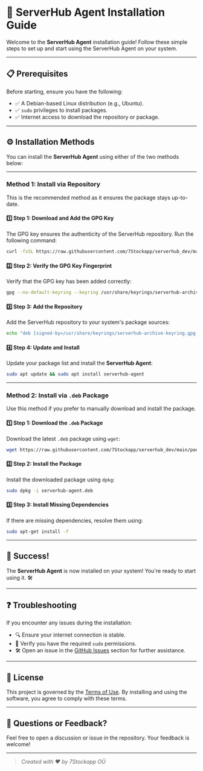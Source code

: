 # 🚀 ServerHub Agent Installation Guide

Welcome to the **ServerHub Agent** installation guide! Follow these simple steps to set up and start using the ServerHub Agent on your system.

---

## 📋 Prerequisites

Before starting, ensure you have the following:

- ✅ A Debian-based Linux distribution (e.g., Ubuntu).
- ✅ `sudo` privileges to install packages.
- ✅ Internet access to download the repository or package.

---

## ⚙️ Installation Methods

You can install the **ServerHub Agent** using either of the two methods below:

---

### Method 1: Install via Repository

This is the recommended method as it ensures the package stays up-to-date.

#### 1️⃣ Step 1: Download and Add the GPG Key

The GPG key ensures the authenticity of the ServerHub repository. Run the following command:

```bash
curl -fsSL https://raw.githubusercontent.com/7Stockapp/serverhub_dev/main/KEY.asc | sudo gpg --dearmor -o /usr/share/keyrings/serverhub-archive-keyring.gpg
```

#### 2️⃣ Step 2: Verify the GPG Key Fingerprint

Verify that the GPG key has been added correctly:

```bash
gpg --no-default-keyring --keyring /usr/share/keyrings/serverhub-archive-keyring.gpg --list-keys
```

#### 3️⃣ Step 3: Add the Repository

Add the ServerHub repository to your system's package sources:

```bash
echo "deb [signed-by=/usr/share/keyrings/serverhub-archive-keyring.gpg arch=amd64] https://raw.githubusercontent.com/7Stockapp/serverhub_dev/main/ stable main" | sudo tee /etc/apt/sources.list.d/serverhub.list
```

#### 4️⃣ Step 4: Update and Install

Update your package list and install the **ServerHub Agent**:

```bash
sudo apt update && sudo apt install serverhub-agent
```

---

### Method 2: Install via `.deb` Package

Use this method if you prefer to manually download and install the package.

#### 1️⃣ Step 1: Download the `.deb` Package

Download the latest `.deb` package using `wget`:

```bash
wget https://raw.githubusercontent.com/7Stockapp/serverhub_dev/main/pool/serverhub-agent.deb
```

#### 2️⃣ Step 2: Install the Package

Install the downloaded package using `dpkg`:

```bash
sudo dpkg -i serverhub-agent.deb
```

#### 3️⃣ Step 3: Install Missing Dependencies

If there are missing dependencies, resolve them using:

```bash
sudo apt-get install -f
```

---

## 🎉 Success!

The **ServerHub Agent** is now installed on your system! You're ready to start using it. 🛠️

---

## ❓ Troubleshooting

If you encounter any issues during the installation:

- 🔍 Ensure your internet connection is stable.
- 🔑 Verify you have the required `sudo` permissions.
- 🛠️ Open an issue in the [GitHub Issues](https://github.com/7Stockapp/serverhub_dev/issues) section for further assistance.

---

## 📄 License

This project is governed by the [Terms of Use](https://serverhub.dev/terms-of-use/). By installing and using the software, you agree to comply with these terms.

---

## 💬 Questions or Feedback?

Feel free to open a discussion or issue in the repository. Your feedback is welcome!

---

> _Created with ❤️ by 7Stockapp OÜ_
